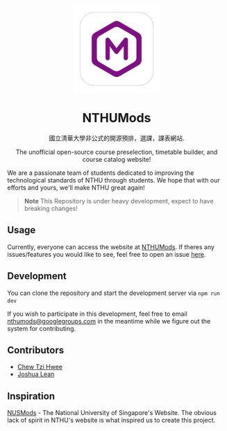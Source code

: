 <p align="center">
  <img width="200" height="200" src="/public/icon512_rounded.png">
</p>
<h1 align="center">NTHUMods</h1>
<p align="center">國立清華大學非公式的開源預排，選課，課表網站.</p>
<p align="center">The unofficial open-source course preselection, timetable builder, and course catalog website!</p>

We are a passionate team of students dedicated to improving the technological standards of NTHU through students. We hope that with our efforts and yours, we'll make NTHU great again!

> **Note**
> This Repository is under heavy development, expect to have breaking changes!

## Usage
Currently, everyone can access the website at [NTHUMods](https://nthumods.com). If theres any issues/features you would like to see, feel free to open an issue [here](https://github.com/nthumodifications/courseweb/issues/new/choose).

## Development
You can clone the repository and start the development server via `npm run dev`

If you wish to participate in this development, feel free to email [nthumods@googlegroups.com](mailto:nthumods@googlegroups.com) in the meantime while we figure out the system for contributing.

## Contributors
- [Chew Tzi Hwee](@ImJustChew)
- [Joshua Lean](@Joshimello)


## Inspiration
[NUSMods](https://nusmods.com) - The National University of Singapore's Website. The obvious lack of spirit in NTHU's website is what inspired us to create this project.